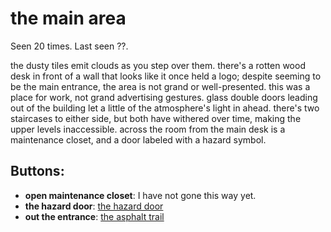 # the main area

Seen 20 times. Last seen ??.

the dusty tiles emit clouds as you step over them. there's a rotten wood desk in front of a wall that looks like it once held a logo; despite seeming to be the main entrance, the area is not grand or well-presented. this was a place for work, not grand advertising gestures. glass double doors leading out of the building let a little of the atmosphere's light in ahead. there's two staircases to either side, but both have withered over time, making the upper levels inaccessible. across the room from the main desk is a maintenance closet, and a door labeled with a hazard symbol.

## Buttons:

- **open maintenance closet**: I have not gone this way yet.
- **the hazard door**: [the hazard door](the-hazard-door-Nhv9ddj.md)
- **out the entrance**: [the asphalt trail](the-asphalt-trail-Nq6j0lu.md)
